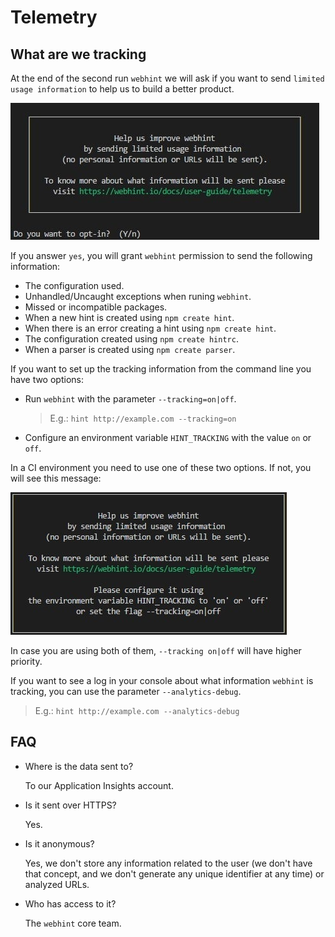 # Telemetry

## What are we tracking

At the end of the second run `webhint` we will ask if you want to
send `limited usage information` to help us to build a better product.

![Example output for the telemetry question](images/telemetryquestion.jpg)

If you answer `yes`, you will grant `webhint` permission to send the
following information:

* The configuration used.
* Unhandled/Uncaught exceptions when runing `webhint`.
* Missed or incompatible packages.
* When a new hint is created using `npm create hint`.
* When there is an error creating a hint using `npm create hint`.
* The configuration created using `npm create hintrc`.
* When a parser is created using `npm create parser`.

If you want to set up the tracking information from the command line you
have two options:

* Run `webhint` with the parameter `--tracking=on|off`.
  > E.g.: `hint http://example.com --tracking=on`
* Configure an environment variable `HINT_TRACKING` with the
  value `on` or `off`.

In a CI environment you need to use one of these two options. If not,
you will see this message:

![Example output for the telemetry message](images/telemetrycimessage.jpg)

In case you are using both of them, `--tracking on|off` will have
higher priority.

If you want to see a log in your console about what information `webhint`
is tracking, you can use the parameter `--analytics-debug`.

>E.g.: `hint http://example.com --analytics-debug`

## FAQ

* Where is the data sent to?

  To our Application Insights account.

* Is it sent over HTTPS?

  Yes.

* Is it anonymous?

  Yes, we don't store any information related to the user (we don't have
  that concept, and we don't generate any unique identifier at any time)
  or analyzed URLs.

* Who has access to it?

  The `webhint` core team.
